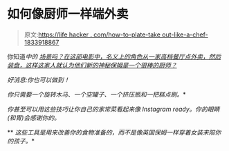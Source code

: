 # 如何像厨师一样端外卖

> 原文:[https://life hacker . com/how-to-plate-take out-like-a-chef-1833918867](https://lifehacker.com/how-to-plate-takeout-like-a-chef-1833918867)

你知道*中的 [场景吗？在这部电影中，名义上的角色从一家高档餐厅点外卖，然后装盘，这样这家人就认为他们新的神秘保姆是一个很棒的厨师？](https://www.youtube.com/watch?v=9RSoXAQcups)*

*好消息:你也可以做到！*

*你只需要一个旋转木马、一个空罐子、一个挤压瓶和一把糕点刷。**

*你甚至可以用这些技巧让你自己的家常菜看起来像 Instagram ready。你的眼睛(和胃)会感谢你的。* 

** *这些工具是用来改善你的食物准备的，而不是像英国保姆一样穿着女装来陪你的孩子。**